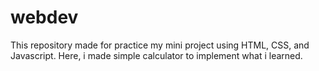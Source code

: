 # webdev
This repository made for practice my mini project using HTML, CSS, and Javascript.
Here, i made simple calculator to implement what i learned.
